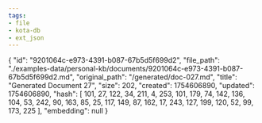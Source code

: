 ```yaml
---
tags:
- file
- kota-db
- ext_json
---
```

{
  "id": "9201064c-e973-4391-b087-67b5d5f699d2",
  "file_path": "./examples-data/personal-kb/documents/9201064c-e973-4391-b087-67b5d5f699d2.md",
  "original_path": "/generated/doc-027.md",
  "title": "Generated Document 27",
  "size": 202,
  "created": 1754606890,
  "updated": 1754606890,
  "hash": [
    101,
    27,
    122,
    34,
    211,
    4,
    253,
    101,
    179,
    74,
    142,
    136,
    104,
    53,
    242,
    90,
    163,
    85,
    25,
    117,
    149,
    87,
    162,
    17,
    243,
    127,
    199,
    120,
    52,
    99,
    173,
    225
  ],
  "embedding": null
}